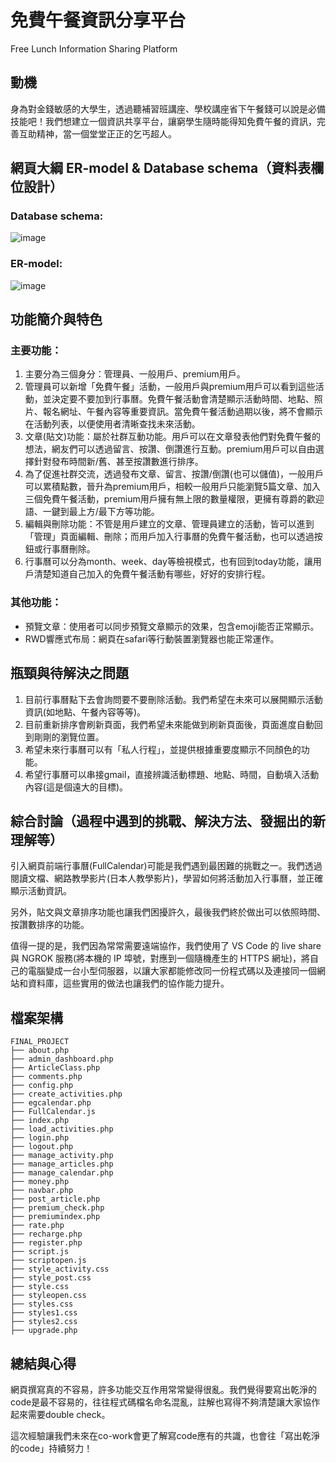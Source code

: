 # 免費午餐資訊分享平台
Free Lunch Information Sharing Platform

## 動機 
身為對金錢敏感的大學生，透過聽補習班講座、學校講座省下午餐錢可以說是必備技能吧！我們想建立一個資訊共享平台，讓窮學生隨時能得知免費午餐的資訊，完善互助精神，當一個堂堂正正的乞丐超人。

## 網頁大綱 ER-model & Database schema（資料表欄位設計）

### Database schema:
![image](https://github.com/ysh1017/Free-Lunch-Hunter/assets/101330673/e164e311-fc60-4976-9448-f7d8283f37f3)

### ER-model: 
![image](https://github.com/ysh1017/Free-Lunch-Hunter/assets/101330673/eb695ab9-28b9-4746-ac77-551da1a234d1)

## 功能簡介與特色

### 主要功能：
1. 主要分為三個身分：管理員、一般用戶、premium用戶。
2. 管理員可以新增「免費午餐」活動，一般用戶與premium用戶可以看到這些活動，並決定要不要加到行事曆。免費午餐活動會清楚顯示活動時間、地點、照片、報名網址、午餐內容等重要資訊。當免費午餐活動過期以後，將不會顯示在活動列表，以便使用者清晰查找未來活動。
3. 文章(貼文)功能：屬於社群互動功能。用戶可以在文章發表他們對免費午餐的想法，網友們可以透過留言、按讚、倒讚進行互動。premium用戶可以自由選擇針對發布時間新/舊、甚至按讚數進行排序。
4. 為了促進社群交流，透過發布文章、留言、按讚/倒讚(也可以儲值)，一般用戶可以累積點數，晉升為premium用戶，相較一般用戶只能瀏覽5篇文章、加入三個免費午餐活動，premium用戶擁有無上限的數量權限，更擁有尊爵的歡迎語、一鍵到最上方/最下方等功能。
5. 編輯與刪除功能：不管是用戶建立的文章、管理員建立的活動，皆可以進到「管理」頁面編輯、刪除；而用戶加入行事曆的免費午餐活動，也可以透過按鈕或行事曆刪除。
6. 行事曆可以分為month、week、day等檢視模式，也有回到today功能，讓用戶清楚知道自己加入的免費午餐活動有哪些，好好的安排行程。

### 其他功能：
- 預覽文章：使用者可以同步預覽文章顯示的效果，包含emoji能否正常顯示。
- RWD響應式布局：網頁在safari等行動裝置瀏覽器也能正常運作。

## 瓶頸與待解決之問題
1. 目前行事曆點下去會詢問要不要刪除活動。我們希望在未來可以展開顯示活動資訊(如地點、午餐內容等等)。
2. 目前重新排序會刷新頁面，我們希望未來能做到刷新頁面後，頁面進度自動回到剛剛的瀏覽位置。
3. 希望未來行事曆可以有「私人行程」，並提供根據重要度顯示不同顏色的功能。
4. 希望行事曆可以串接gmail，直接辨識活動標題、地點、時間，自動填入活動內容(這是個遠大的目標)。

## 綜合討論（過程中遇到的挑戰、解決方法、發掘出的新理解等）
引入網頁前端行事曆(FullCalendar)可能是我們遇到最困難的挑戰之一。我們透過閱讀文檔、網路教學影片(日本人教學影片)，學習如何將活動加入行事曆，並正確顯示活動資訊。

另外，貼文與文章排序功能也讓我們困擾許久，最後我們終於做出可以依照時間、按讚數排序的功能。

值得一提的是，我們因為常常需要遠端協作，我們使用了 VS Code 的 live share 與 NGROK 服務(將本機的 IP 埠號，對應到一個隨機產生的 HTTPS 網址)，將自己的電腦變成一台小型伺服器，以讓大家都能修改同一份程式碼以及連接同一個網站和資料庫，這些實用的做法也讓我們的協作能力提升。

## 檔案架構
```
FINAL_PROJECT
├── about.php
├── admin_dashboard.php
├── ArticleClass.php
├── comments.php
├── config.php
├── create_activities.php
├── egcalendar.php
├── FullCalendar.js
├── index.php
├── load_activities.php
├── login.php
├── logout.php
├── manage_activity.php
├── manage_articles.php
├── manage_calendar.php
├── money.php
├── navbar.php
├── post_article.php
├── premium_check.php
├── premiumindex.php
├── rate.php
├── recharge.php
├── register.php
├── script.js
├── scriptopen.js
├── style_activity.css
├── style_post.css
├── style.css
├── styleopen.css
├── styles.css
├── styles1.css
├── styles2.css
├── upgrade.php
```

## 總結與心得
網頁撰寫真的不容易，許多功能交互作用常常變得很亂。我們覺得要寫出乾淨的code是最不容易的，往往程式碼檔名命名混亂，註解也寫得不夠清楚讓大家協作起來需要double check。

這次經驗讓我們未來在co-work會更了解寫code應有的共識，也會往「寫出乾淨的code」持續努力！
